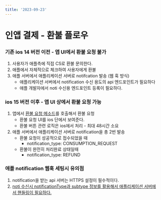 ```yaml
---
title: '2023-09-23'
---
```

# 인앱 결제 - 환불 플로우

### 기존 ios 14 버전 이전 - 앱 UI에서 환불 요청 불가
1. 사용자가 애플측에 직접 CS로 환불 문의한다.
2. 애플에서 자체적으로 체크하여 사용자에게 환불
3. 애플 서버에서 애플리케이션 서버로 notifcation 발송 (웹 훅 방식)
	- 애플리케이션 서버에서 notification 수신 용도의 api 엔드포인트가 필요하다
	- 애플 개발자에서 noti 수신용 엔드포인트 등록이 필요하다. 

### ios 15 버전 이후 - 앱 UI 상에서 환불 요청 가능 
1. 앱에서 [환불 요청 메소드](https://developer.apple.com/documentation/storekit/transaction/3803220-beginrefundrequest)를 호출해서 환불 요청
	- 환불 요청 UI를 ios 단에서 보여준다.
	- 환불 버튼 관련 로직은 ios에서 처리 - 최대 48시간 소요
2. 애플 서버에서 애플리케이션 서버로 notification을 총 2번 발송
	- 환불 요청이 성공적으로 접수되었을 때
		- notification_type: CONSUMPTION_REQUEST
	- 환불이 완전히 처리완료 상태일때
		- notification_type: REFUND


### 애플 notification 웹훅 세팅시 유의점
1. notification을 받는 api 서버는 HTTPS 설정이 필수적이다.
2. [noti 수신시 notificationType과 subtype 정보를 활용해서 애플리케이션 서버에서 핸들링이 필요하다. ](https://developer.apple.com/documentation/appstoreservernotifications/notificationtype)